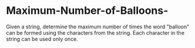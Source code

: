 # Maximum-Number-of-Balloons-
Given a string, determine the maximum number of times the word "balloon" can be formed using the characters from the string. Each character in the string can be used only once.
